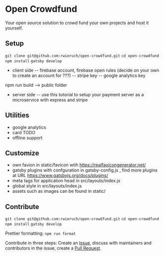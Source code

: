 # Open Crowdfund

Your open source solution to crowd fund your own projects and host it yourself.

## Setup

`git clone git@github.com:rwieruch/open-crowdfund.git`
`cd open-crowdfund`
`npm install`
`gatsby develop`

- client side
-- firebase account, firebase open rules (decide on your own to create an account for ???)
-- stripe key
-- google analytics key

npm run build --> public folder

- server side
-- use this tutorial to setup your payment server as a microservice with express and stripe

## Utilities

- google analytics
- card TODO
- offline support

## Customize

- own favion in static/favicon wtih https://realfavicongenerator.net/
- gatsby plugins with confguration in gatsby-config.js  , find more plugins at URL https://www.gatsbyjs.org/docs/plugins/
- meta tags for application head in src/layouts/index.js
- global style in src/layouts/index.js
- assets such as images can be found in static/

## Contribute

`git clone git@github.com:rwieruch/open-crowdfund.git`
`cd open-crowdfund`
`npm install`
`gatsby develop`

Prettier formatting: `npm run format`

Contribute in three steps: Create an [Issue](https://github.com/rwieruch/open-crowdfund/issues), discuss with maintainers and contributors in the issue, create a [Pull Request](https://github.com/rwieruch/open-crowdfund/pulls).
